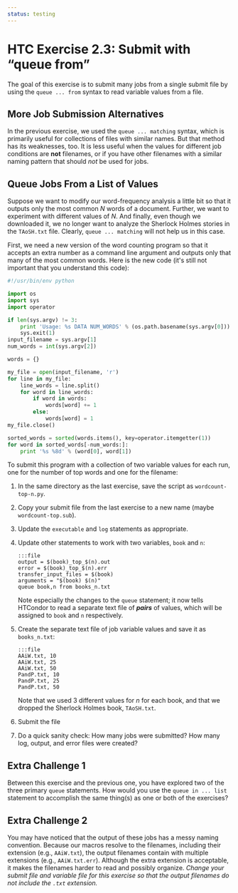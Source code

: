 ```yaml
---
status: testing
---
```


<style type="text/css"> pre em { font-style: normal; background-color: yellow; } pre strong { font-style: normal; font-weight: bold; color: \#008; } </style>

HTC Exercise 2.3: Submit with “queue from”
=============================================

The goal of this exercise is to submit many jobs from a single submit file by using the `queue ... from` syntax to read variable values from a file.

More Job Submission Alternatives
--------------------------------

In the previous exercise, we used the `queue ... matching` syntax, which is primarily useful for collections of files with similar names. But that method has its weaknesses, too. 
It is less useful when the values for different job conditions are **not** filenames, or if you have other filenames with a similar naming pattern that should *not* be used for jobs.

Queue Jobs From a List of Values
--------------------------------

Suppose we want to modify our word-frequency analysis a little bit so that it outputs only the most common *N* words of a document. Further, we want to experiment with different values of *N*. And finally, even though we downloaded it, we no longer want to analyze the Sherlock Holmes stories in the `TAoSH.txt` file. Clearly, `queue ... matching` will not help us in this case.

First, we need a new version of the word counting program so that it accepts an extra number as a command line argument and outputs only that many of the most common words. Here is the new code (it's still not important that you understand this code):

``` python
#!/usr/bin/env python

import os
import sys
import operator

if len(sys.argv) != 3:
    print 'Usage: %s DATA NUM_WORDS' % (os.path.basename(sys.argv[0]))
    sys.exit(1)
input_filename = sys.argv[1]
num_words = int(sys.argv[2])

words = {}

my_file = open(input_filename, 'r')
for line in my_file:
    line_words = line.split()
    for word in line_words:
        if word in words:
            words[word] += 1
        else:
            words[word] = 1
my_file.close()

sorted_words = sorted(words.items(), key=operator.itemgetter(1))
for word in sorted_words[-num_words:]:
    print '%s %8d' % (word[0], word[1])
```

To submit this program with a collection of two variable values for each run, one for the number of top words and one for the filename:

1.  In the same directory as the last exercise, save the script as `wordcount-top-n.py`.
1.  Copy your submit file from the last exercise to a new name (maybe `wordcount-top.sub`).
1.  Update the `executable` and `log` statements as appropriate.
1.  Update other statements to work with two variables, `book` and `n`:

        :::file
        output = $(book)_top_$(n).out 
        error = $(book)_top_$(n).err 
        transfer_input_files = $(book) 
        arguments = "$(book) $(n)" 
        queue book,n from books_n.txt

    Note especially the changes to the `queue` statement; it now tells HTCondor to read a separate text file of ***pairs*** of values, which will be assigned to `book` and `n` respectively.

1.  Create the separate text file of job variable values and save it as `books_n.txt`:

        :::file
        AAiW.txt, 10 
        AAiW.txt, 25 
        AAiW.txt, 50 
        PandP.txt, 10 
        PandP.txt, 25 
        PandP.txt, 50

    Note that we used 3 different values for *n* for each book, and that we dropped the Sherlock Holmes book, `TAoSH.txt`.

1.  Submit the file
1.  Do a quick sanity check: How many jobs were submitted? How many log, output, and error files were created?

Extra Challenge 1
-----------------

Between this exercise and the previous one, you have explored two of the three primary `queue` statements. How would you use the `queue in ... list` statement to accomplish the same thing(s) as one or both of the exercises?

Extra Challenge 2
-----------------

You may have noticed that the output of these jobs has a messy naming convention. Because our macros resolve to the filenames, including their extension (e.g., `AAiW.txt`), the output filenames contain with multiple extensions (e.g., `AAiW.txt.err`). Although the extra extension is acceptable, it makes the filenames harder to read and possibly organize. *Change your submit file and variable file for this exercise so that the output filenames do not include the `.txt` extension.*

